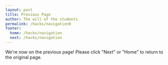```yaml
---
layout: post 
title: Previous Page
author: The will of the students
permalink: /hacks/navigation0
footer:
  home: /hacks/navigation
  next: /hacks/navigation
---
```

We're now on the previous page! Please click "Next" or "Home" to return to the original page.
